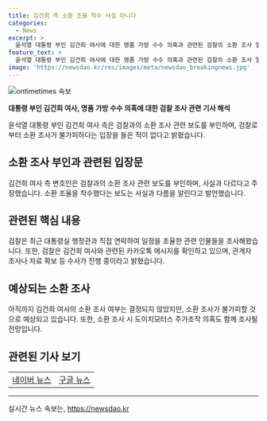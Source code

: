 ```yaml
---
title: 김건희 측 소환 조율 착수 사실 아니다
categories:
  - News
excerpt: >
  윤석열 대통령 부인 김건희 여사에 대한 명품 가방 수수 의혹과 관련된 검찰의 소환 조사 일정이 논란이 되고 있다. 김 여사 측은 검찰 소환 조사는 사실이 아니며, 소환 불가피한 상황이 아니다라고 주장하고 있다. 그러나 검찰은 김 여사의 소환 조사를 예상하고 있으며, 이에 따라 도이치모터스 주가조작 의혹도 함께 조사될 것으로 보인다. 해당 사안에 관한 수사는 진행 중이며 상당한 진전이 있다고 밝혔다.
feature_text: >
  윤석열 대통령 부인 김건희 여사에 대한 명품 가방 수수 의혹과 관련된 검찰의 소환 조사 일정이 논란이 되고 있다. 김 여사 측은 검찰 소환 조사는 사실이 아니며, 소환 불가피한 상황이 아니다라고 주장하고 있다. 그러나 검찰은 김 여사의 소환 조사를 예상하고 있으며, 이에 따라 도이치모터스 주가조작 의혹도 함께 조사될 것으로 보인다. 해당 사안에 관한 수사는 진행 중이며 상당한 진전이 있다고 밝혔다.
image: 'https://newsdao.kr/res/images/meta/newsdao_breakingnews.jpg'
---
```


<p><img src="https://newsdao.kr/res/images/meta/newsdao_breakingnews.jpg" alt="ontimetimes 속보" /></p>

<p><b>대통령 부인 김건희 여사, 명품 가방 수수 의혹에 대한 검찰 조사 관련 기사 해석</b></p>

<p data-ke-size="size16">윤석열 대통령 부인 김건희 여사 측은 검찰과의 소환 조사 관련 보도를 부인하며, 검찰로부터 소환 조사가 불가피하다는 입장을 들은 적이 없다고 밝혔습니다.</p>

<h2 data-ke-size="size26">소환 조사 부인과 관련된 입장문</h2>

<p data-ke-size="size16">김건희 여사 측 변호인은 검찰과의 소환 조사 관련 보도를 부인하며, 사실과 다르다고 주장했습니다. 소환 조율을 착수했다는 보도는 사실과 다름을 알린다고 발언했습니다.</p>

<h2 data-ke-size="size26">관련된 핵심 내용</h2>

<p data-ke-size="size16">검찰은 최근 대통령실 행정관과 직접 연락하여 일정을 조율한 관련 인물들을 조사해왔습니다. 또한, 검찰은 김건희 여사와 관련된 카카오톡 메시지를 확인하고 있으며, 관계자 조사나 자료 확보 등 수사가 진행 중이라고 밝혔습니다.</p>

<h2 data-ke-size="size26">예상되는 소환 조사</h2>

<p data-ke-size="size16">아직까지 김건희 여사의 소환 조사 여부는 결정되지 않았지만, 소환 조사가 불가피할 것으로 예상되고 있습니다. 또한, 소환 조사 시 도이치모터스 주가조작 의혹도 함께 조사될 전망입니다.</p>

<h2 data-ke-size="2x">관련된 기사 보기</h2>

<table>
  <tr>
    <td style="text-align: center; height: 17px;"><a href="https://www.naver.com">네이버 뉴스</a></td>
    <td style="text-align: center; height: 17px;"><a href="https://www.google.com">구글 뉴스</a></td>
  </tr>
</table>

<hr>
실시간 뉴스 속보는, <a href="https://newsdao.kr" rel="dofollow">https://newsdao.kr</a>


